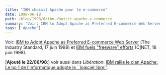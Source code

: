 ```yaml
---
title: "IBM choisit Apache pour le e-commerce"
date: 1998-06-18
path: /blog/1998/6/ibm-choisit-apache-e-commerce
summary: "Voir: IBM to Adopt Apache as Preferred E-commerce Web Server (The Industry Standard, 17 juin 1998) et IBM fuels \"freeware\" efforts (C|NET, 18 juin 1998)."
tags: ['Apache']
---
```


<P>
Voir:
<A HREF="http://www.thestandard.net/articles/news_display/0,1270,720,00.html">IBM to Adopt Apache as Preferred E-commerce Web Server</A>
(The Industry Standard, 17 juin 1998) et
<A HREF="http://www.news.com/News/Item/0,4,23364,00.html">IBM fuels "freeware" efforts</A> (C|NET, 18 juin 1998).
</P>

<P>
[<B>Ajouté le 22/06/98</B>:] voir aussi dans <EM>Libération</EM>:
<A HREF="http://www.liberation.com/quotidien/semaine/980620samm.html">IBM rallie le clan Apache: Le no 1 de l'informatique adopte le
``logiciel libre''</A>.
</P>


